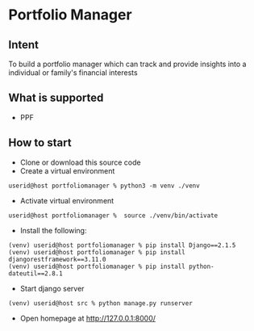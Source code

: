# Portfolio Manager
## Intent

To build a portfolio manager which can track and provide insights into a individual or family's financial interests


## What is supported

* PPF


## How to start
* Clone or download this source code
* Create a virtual environment
```
userid@host portfoliomanager % python3 -m venv ./venv
```
* Activate virtual environment
```
userid@host portfoliomanager %  source ./venv/bin/activate
```
* Install the following:
```
(venv) userid@host portfoliomanager % pip install Django==2.1.5
(venv) userid@host portfoliomanager % pip install djangorestframework==3.11.0
(venv) userid@host portfoliomanager % pip install python-dateutil==2.8.1
```
* Start django server
```
(venv) userid@host src % python manage.py runserver
```
* Open homepage at http://127.0.0.1:8000/
